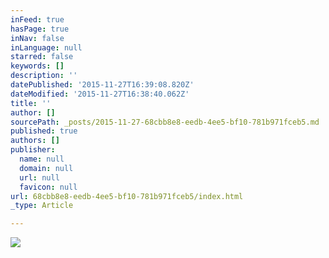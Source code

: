 ```yaml
---
inFeed: true
hasPage: true
inNav: false
inLanguage: null
starred: false
keywords: []
description: ''
datePublished: '2015-11-27T16:39:08.820Z'
dateModified: '2015-11-27T16:38:40.062Z'
title: ''
author: []
sourcePath: _posts/2015-11-27-68cbb8e8-eedb-4ee5-bf10-781b971fceb5.md
published: true
authors: []
publisher:
  name: null
  domain: null
  url: null
  favicon: null
url: 68cbb8e8-eedb-4ee5-bf10-781b971fceb5/index.html
_type: Article

---
```

![](https://the-grid-user-content.s3-us-west-2.amazonaws.com/586d2b10-1b81-443e-9002-c61205143885.jpg)